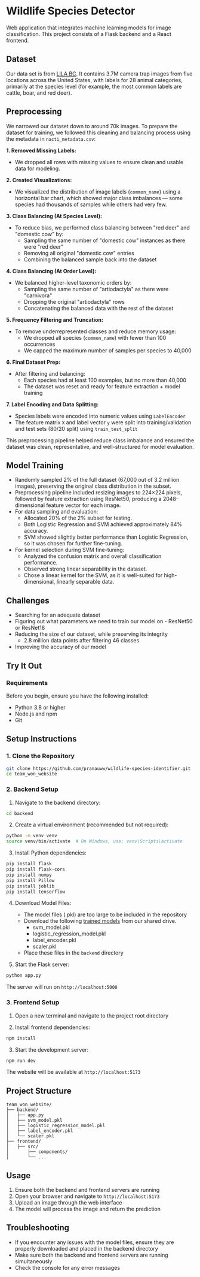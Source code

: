 # Wildlife Species Detector

Web application that integrates machine learning models for image classification. This project consists of a Flask backend and a React frontend.

## Dataset
Our data set is from [LILA BC](https://lila.science/datasets/nacti). It contains 3.7M camera trap images from five locations across the United States, with labels for 28 animal categories, primarily at the species level (for example, the most common labels are cattle, boar, and red deer).

## Preprocessing
We narrowed our dataset down to around 70k images. To prepare the dataset for training, we followed this cleaning and balancing process using the metadata in `nacti_metadata.csv`:

**1. Removed Missing Labels:**
* We dropped all rows with missing values to ensure clean and usable data for modeling.

**2. Created Visualizations:**
* We visualized the distribution of image labels (`common_name`) using a horizontal bar chart, which showed major class imbalances — some species had thousands of samples while others had very few.

**3. Class Balancing (At Species Level):**
* To reduce bias, we performed class balancing between "red deer" and "domestic cow" by:
   * Sampling the same number of "domestic cow" instances as there were "red deer"
   * Removing all original "domestic cow" entries
   * Combining the balanced sample back into the dataset
  
**4. Class Balancing (At Order Level):**
* We balanced higher-level taxonomic orders by:
   * Sampling the same number of "artiodactyla" as there were "carnivora"
   * Dropping the original "artiodactyla" rows
   * Concatenating the balanced data with the rest of the dataset

**5. Frequency Filtering and Truncation:**
* To remove underrepresented classes and reduce memory usage:
   * We dropped all species (`common_name`) with fewer than 100 occurrences
   * We capped the maximum number of samples per species to 40,000

**6. Final Dataset Prep:**
* After filtering and balancing:
   * Each species had at least 100 examples, but no more than 40,000
   * The dataset was reset and ready for feature extraction + model training

**7. Label Encoding and Data Splitting:**
   * Species labels were encoded into numeric values using `LabelEncoder`
   * The feature matrix `X` and label vector `y` were split into training/validation and test sets (80/20 split) using `train_test_split`

This preprocessing pipeline helped reduce class imbalance and ensured the dataset was clean, representative, and well-structured for model evaluation.

## Model Training
* Randomly sampled 2% of the full dataset (67,000 out of 3.2 million images), preserving the original class distribution in the subset.
* Preprocessing pipeline included resizing images to 224×224 pixels, followed by feature extraction using ResNet50, producing a 2048-dimensional feature vector for each image.
* For data sampling and evaluation:
    * Allocated 20% of the 2% subset for testing.
    * Both Logistic Regression and SVM achieved approximately 84% accuracy.
    * SVM showed slightly better performance than Logistic Regression, so it was chosen for further fine-tuning.
* For kernel selection during SVM fine-tuning:
    * Analyzed the confusion matrix and overall classification performance.
    * Observed strong linear separability in the dataset.
    * Chose a linear kernel for the SVM, as it is well-suited for high-dimensional, linearly separable data.
 
## Challenges
* Searching for an adequate dataset
* Figuring out what parameters we need to train our model on - ResNet50 or ResNet18
* Reducing the size of our dataset, while preserving its integrity
   * 2.8 million data points after filtering 46 classes
* Improving the accuracy of our model


## Try It Out

### Requirements
Before you begin, ensure you have the following installed:
- Python 3.8 or higher
- Node.js and npm
- Git

## Setup Instructions

### 1. Clone the Repository
```bash
git clone https://github.com/pranauww/wildlife-species-identifier.git
cd team_won_website
```

### 2. Backend Setup

1. Navigate to the backend directory:
```bash
cd backend
```

2. Create a virtual environment (recommended but not required):
```bash
python -m venv venv
source venv/bin/activate  # On Windows, use: venv\Scripts\activate
```

3. Install Python dependencies:
```bash
pip install flask
pip install flask-cors
pip install numpy
pip install Pillow
pip install joblib
pip install tensorflow
```

4. Download Model Files:
   - The model files (.pkl) are too large to be included in the repository
   - Download the following [trained models](https://drive.google.com/drive/u/0/folders/14Trgbjr6yKJC4dIYobDeo1w65l0gDyEi) from our shared drive.
     - svm_model.pkl
     - logistic_regression_model.pkl
     - label_encoder.pkl
     - scaler.pkl
   - Place these files in the `backend` directory

5. Start the Flask server:
```bash
python app.py
```
The server will run on `http://localhost:5000`

### 3. Frontend Setup

1. Open a new terminal and navigate to the project root directory

2. Install frontend dependencies:
```bash
npm install
```

3. Start the development server:
```bash
npm run dev
```
The website will be available at `http://localhost:5173`

## Project Structure

```
team_won_website/
├── backend/
│   ├── app.py
│   ├── svm_model.pkl
│   ├── logistic_regression_model.pkl
│   ├── label_encoder.pkl
│   └── scaler.pkl
├── frontend/
│   ├── src/
│       ├── components/
│       └── ...
```

## Usage

1. Ensure both the backend and frontend servers are running
2. Open your browser and navigate to `http://localhost:5173`
3. Upload an image through the web interface
4. The model will process the image and return the prediction

## Troubleshooting

- If you encounter any issues with the model files, ensure they are properly downloaded and placed in the backend directory
- Make sure both the backend and frontend servers are running simultaneously
- Check the console for any error messages





